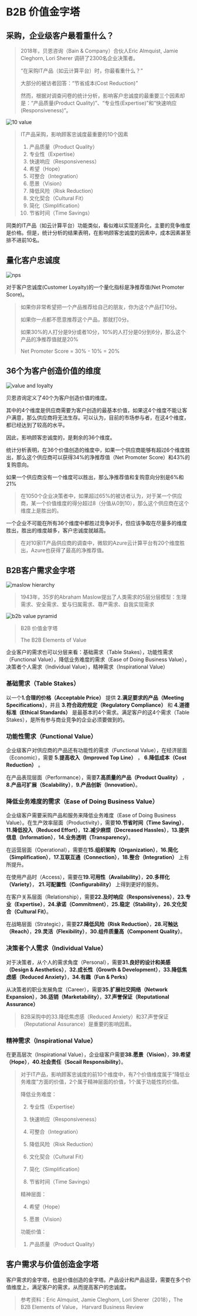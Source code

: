 # B2B 价值金字塔

## 采购，企业级客户最看重什么？
> 2018年，贝恩咨询（Bain & Company）合伙人Eric Almquist, Jamie Cleghorn, Lori Sherer 调研了2300名企业决策者。
> 
> “在采购IT产品（如云计算平台）时，你最看重什么？”
> 
> 大部分的被访者回答：“节省成本(Cost Reduction)”
> 
> 然而，根据对调查问卷的统计分析，影响客户忠诚度的最重要三个因素却是：“产品质量(Product Quality)”、“专业性(Expertise)”和“快速响应(Responsiveness)”。

![10 value](https://github.com/AIoTDevops/DigitalTransformationReference/blob/main/img/hierarchy/WHICH_ELEMENTS.png)
> IT产品采购，影响顾客忠诚度最重要的10个因素
> 
> 1. 产品质量（Product Quality）
> 2. 专业性（Expertise）
> 3. 快速响应（Responsiveness）
> 4. 希望（Hope）
> 5. 可整合（Integration）
> 6. 愿景（Vision）
> 7. 降低风险（Risk Reduction）
> 8. 文化契合（Cultural Fit）
> 9. 简化（Simplification）
> 10. 节省时间（Time Savings）

同类的IT产品（如云计算平台）功能类似，看似难以实现差异化，主要的竞争维度是价格。但是，统计分析的结果表明，在影响顾客忠诚度的因素中，成本因素甚至排不进前10名。

## 量化客户忠诚度
![nps](https://github.com/AIoTDevops/DigitalTransformationReference/blob/main/img/hierarchy/measuring-your-nps.png)


对于客户忠诚度(Customer Loyalty)的一个量化指标是净推荐值(Net Promoter Score)。
> 如果你非常希望把一个产品推荐给自己的朋友，你为这个产品打10分。
> 
> 如果你一点都不愿意推荐这个产品，那就打0分。
> 
> 如果30%的人打分是9分或者10分，10%的人打分是0分到6分，那么这个产品的净推荐值就是20%
> 
> Net Promoter Score = 30% - 10% = 20%

## 36个为客户创造价值的维度

![value and loyalty](https://github.com/AIoTDevops/DigitalTransformationReference/blob/main/img/hierarchy/MORE_VALUE.png)

贝恩咨询定义了40个为客户创造价值的维度。

其中的4个维度是供应商需要为客户创造的最基本价值，如果这4个维度不能让客户满意，那么供应商将无法生存。可以认为，目前的市场参与者，在这4个维度，都已经达到了较高的水平。

因此，影响顾客忠诚度的，是剩余的36个维度。

统计分析表明，在36个价值创造的维度中，如果一个供应商能够有超过6个维度胜出，那么这个供应商可以获得34%的净推荐值（Net Promoter Score）和43%的复购意向。

如果一个供应商没有一个维度可以胜出，那么净推荐值和复购意向分别是6%和21%

> 在1050个企业决策者中，如果超过65%的被访者认为，对于某一个供应商，某一个价值维度的得分超过8（分值从0到10），那么这个供应商在这个维度上是胜出的。


一个企业不可能在所有36个维度中都胜过竞争对手，但应该争取在尽量多的维度胜出，胜出的维度越多，客户忠诚度就越高。

> 在对10家IT产品供应商的调查中，微软的Azure云计算平台有20个维度胜出，Azure也获得了最高的净推荐值。

## B2B客户需求金字塔
![maslow hierarchy](https://github.com/AIoTDevops/DigitalTransformationReference/blob/main/img/hierarchy/Maslow_Hierarchy_of_Needs.png)
> 1943年，35岁的Abraham Maslow提出了人类需求的5层分层模型：生理需求、安全需求、爱与归属需求、尊严需求、自我实现需求



![b2b value pyramid](https://github.com/AIoTDevops/DigitalTransformationReference/blob/main/img/b2b-element-hierarchy/b2b.png)
> B2B 价值金字塔
> 
> The B2B Elements of Value


企业客户的需求也可以分层来看：基础需求（Table Stakes），功能性需求（Functional Value），降低业务难度的需求（Ease of Doing Business Value），决策者个人需求（Individual Value），精神需求（Inspirational Value）

### 基础需求（Table Stakes）

以一个**1.合理的价格（Acceptable Price）** 提供 **2.满足要求的产品（Meeting Specifications）**，并且 **3.符合政府规定（Regulatory Compliance）** 和 **4.道德标准（Ethical Standards）** 是最基本的4个需求。满足客户的这4个需求（Table Stakes），是所有参与商业竞争的企业必须要做到的。

### 功能性需求（Functional Value）

企业级客户对供应商的产品还有功能性的需求（Functional Value），在经济层面（Economic），需要 **5.提高收入（Improved Top Line）** ， **6.降低成本（Cost Reduction）** 。

在产品表现层面（Performance），需要**7.高质量的产品（Product Quality）** ，**8.产品可扩展（Scalability）**，**9.产品创新（Innovation）**。


### 降低业务难度的需求（Ease of Doing Business Value）

企业级客户需要采购产品和服务来降低业务难度（Ease of Doing Business Value）。在生产效率层面（Productivity），需要**10.节省时间（Time Saving）**，**11.降低投入（Reduced Effort）**，**12.减少麻烦（Decreased Hassles）**，**13.提供信息（Information）**，**14.业务透明（Transparency）**。

在运营层面（Operational），需要在**15.组织架构（Organization）**，**16.简化（Simplification）**，**17.互联互通（Connection）**，**18.整合（Integration）** 上有所提升。

在使用产品时（Access），需要在**19.可用性（Availability）**，**20.多样化（Variety）**，   **21.可配置性（Configurability）** 上得到更好的服务。

在客户关系层面（Relationship），需要**22.及时响应（Responsiveness）**，**23.专业（Expertise）**，**24.承诺（Commitment）**，**25.稳定（Stability）**，**26.文化契合（Cultural Fit）**。

在战略层面（Strategic），需要**27.降低风险（Risk Reduction）**，**28.可触达（Reach）**，**29.灵活（Flexibility）**，**30.组件质量高（Component Quality）**。

### 决策者个人需求（Individual Value）

对于决策者，从个人的需求角度（Personal），需要**31.良好的设计和美感（Design & Aesthetics）**，**32.成长性（Growth & Development）**，**33.降低焦虑感（Reduced Anxiety）**，**34.有趣（Fun & Perks）**

从决策者的职业发展角度（Career），需要**35.扩展社交网络（Network Expansion）**，**36.适销（Marketability）**，**37.声誉保证（Reputational Assurance）**

> B2B采购中的33.降低焦虑感（Reduced Anxiety）和37.声誉保证（Reputational Assurance）是重要的影响因素。


### 精神需求（Inspirational Value）

在更高层次（Inspirational Value），企业级客户需要**38.愿景（Vision）**，**39.希望（Hope）**，**40.社会责任（Socail Responsibility）**。

> 对于IT产品，影响顾客忠诚度的前10个维度中，有7个价值维度属于“降低业务难度”方面的价值，2个属于精神层面的价值，1个属于功能性的价值。
> 
> 降低业务难度：
> 
> 2. 专业性（Expertise）
> 
> 3. 快速响应（Responsiveness）
> 
> 5. 可整合（Integration）
> 
> 7. 降低风险（Risk Reduction）
> 
> 8. 文化契合（Cultural Fit）
> 
> 9. 简化（Simplification）
> 
> 10. 节省时间（Time Savings）
> 
> 精神层面：
> 
> 4. 希望（Hope）
> 
> 6. 愿景（Vision）
> 
> 功能价值：
> 
> 1. 产品质量（Product Quality）

## 客户需求与价值创造金字塔

客户需求的金字塔，也是价值创造的金字塔。产品设计和产品运营，需要在多个价值维度上，满足客户的需求，从而提高客户的忠诚度。




> 参考资料：Eric Almquist, Jamie Cleghorn, Lori Sherer（2018），The B2B Elements of Value，  Harvard Business Review


